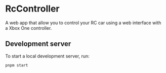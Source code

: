 # RcController

A web app that allow you to control your RC car using a web interface with a Xbox One controller.

## Development server

To start a local development server, run:

```bash
pnpm start
```

